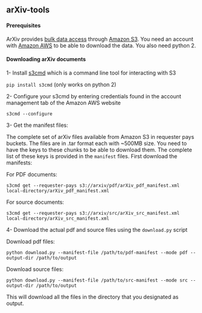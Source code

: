 ## arXiv-tools

#### Prerequisites 

ArXiv provides [bulk data access](https://github.com/user/repo/blob/branch/other_file.md) through [Amazon S3](https://aws.amazon.com/s3). You need an account with [Amazon AWS](https://aws.amazon.com/free) to be able to download the data. You also need python 2.


#### Downloading arXiv documents
1- Install [s3cmd](https://github.com/s3tools/s3cmd) which is a command line tool for interacting with S3

`pip install s3cmd` (only works on python 2)

2- Configure your s3cmd by entering credentials found in the account management tab of the Amazon AWS website

`s3cmd --configure`

3- Get the manifest files:

The complete set of arXiv files available from Amazon S3 in requester pays buckets. The files are in .tar format each with ~500MB size. You need to have the keys to these chunks to be able to download them. The complete list of these keys is provided in the `manifest` files. First download the manifests:

For PDF documents:

`s3cmd get --requester-pays s3://arxiv/pdf/arXiv_pdf_manifest.xml local-directory/arXiv_pdf_manifest.xml`

For source documents:

`s3cmd get --requester-pays s3://arxiv/src/arXiv_src_manifest.xml local-directory/arXiv_src_manifest.xml`

4- Download the actual pdf and source files using the `download.py` script

Download pdf files:

`python download.py --manifest-file /path/to/pdf-manifest --mode pdf --output-dir /path/to/output`

Download source files:

`python download.py --manifest-file /path/to/src-manifest --mode src --output-dir /path/to/output`

This will download all the files in the directory that you designated as output. 




